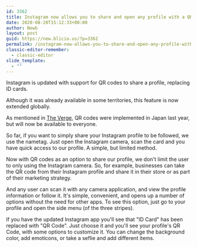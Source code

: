 ```yaml
---
id: 3362
title: Instagram now allows you to share and open any profile with a QR code
date: 2020-08-20T15:12:33+00:00
author: Newb
layout: post
guid: https://new.blicio.us/?p=3362
permalink: /instagram-now-allows-you-to-share-and-open-any-profile-with-a-qr-code/
classic-editor-remember:
  - classic-editor
slide_template:
  - ""
---
```

Instagram is updated with support for QR codes to share a profile, replacing ID cards.

Although it was already available in some territories, this feature is now extended globally.

As mentioned in [The Verge](https://www.theverge.com/2020/8/18/21372322/instagram-qr-code-launch-global-nametag), QR codes were implemented in Japan last year, but will now be available to everyone.

So far, if you want to simply share your Instagram profile to be followed, we use the nametag. Just open the Instagram camera, scan the card and you have quick access to our profile. A simple, but limited method.

Now with QR codes as an option to share our profile, we don't limit the user to only using the Instagram camera. So, for example, businesses can take the QR code from their Instagram profile and share it in their store or as part of their marketing strategy.

And any user can scan it with any camera application, and view the profile information or follow it. It's simple, convenient, and opens up a number of options without the need for other apps. To see this option, just go to your profile and open the side menu (of the three stripes).

If you have the updated Instagram app you'll see that "ID Card" has been replaced with "QR Code". Just choose it and you'll see your profile's QR Code, with some options to customize it. You can change the background color, add emoticons, or take a seflie and add different items.